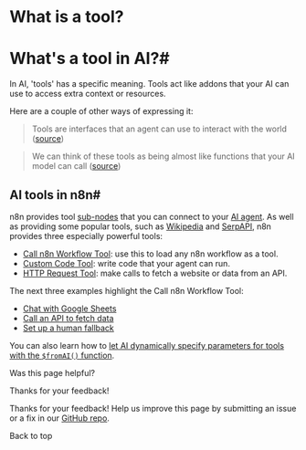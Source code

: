 # What is a tool?

[ ](https://github.com/n8n-io/n8n-docs/edit/main/docs/advanced-ai/examples/understand-tools.md "Edit this page")

# What's a tool in AI?#

In AI, 'tools' has a specific meaning. Tools act like addons that your AI can use to access extra context or resources.

Here are a couple of other ways of expressing it:

> Tools are interfaces that an agent can use to interact with the world ([source](https://langchain-ai.github.io/langgraphjs/how-tos/tool-calling/))

> We can think of these tools as being almost like functions that your AI model can call ([source](https://www.udemy.com/course/chatgpt-and-langchain-the-complete-developers-masterclass/))

## AI tools in n8n#

n8n provides tool [sub-nodes](../../../glossary/#sub-node-n8n) that you can connect to your [AI agent](../../../glossary/#ai-agent). As well as providing some popular tools, such as [Wikipedia](../../../integrations/builtin/cluster-nodes/sub-nodes/n8n-nodes-langchain.toolwikipedia/) and [SerpAPI](../../../integrations/builtin/cluster-nodes/sub-nodes/n8n-nodes-langchain.toolserpapi/), n8n provides three especially powerful tools:

  * [Call n8n Workflow Tool](../../../integrations/builtin/cluster-nodes/sub-nodes/n8n-nodes-langchain.toolworkflow/): use this to load any n8n workflow as a tool.
  * [Custom Code Tool](../../../integrations/builtin/cluster-nodes/sub-nodes/n8n-nodes-langchain.toolcode/): write code that your agent can run.
  * [HTTP Request Tool](../../../integrations/builtin/cluster-nodes/sub-nodes/n8n-nodes-langchain.toolhttprequest/): make calls to fetch a website or data from an API.



The next three examples highlight the Call n8n Workflow Tool:

  * [Chat with Google Sheets](../data-google-sheets/)
  * [Call an API to fetch data](../api-workflow-tool/)
  * [Set up a human fallback](../human-fallback/)



You can also learn how to [let AI dynamically specify parameters for tools with the `$fromAI()` function](../using-the-fromai-function/).

Was this page helpful? 

Thanks for your feedback! 

Thanks for your feedback! Help us improve this page by submitting an issue or a fix in our [GitHub repo](https://github.com/n8n-io/n8n-docs). 

Back to top 
